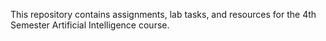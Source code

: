 
This repository contains assignments, lab tasks, and resources for the 4th Semester Artificial Intelligence course.
